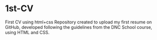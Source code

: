 # 1st-CV
First CV using html+css
Repository created to upload my first resume on GitHub, developed following the guidelines from the DNC School course, using HTML and CSS.
